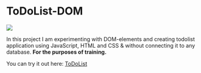 # ToDoList-DOM

![](https://github.com/darrowv/ToDoList-DOM/blob/main/img/todolist%20(1).gif)


In this project I am experimenting with DOM-elements and creating todolist application using JavaScript, HTML and CSS & without connecting it to any database. **For the purposes of training.**

You can try it out here: [ToDoList](https://darrowv.github.io/ToDoList-DOM/)
